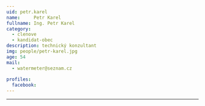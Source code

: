 ```yaml
---
uid: petr.karel
name:     Petr Karel
fullname: Ing. Petr Karel
category:
  - clenove
  - kandidat-obec
description: technický konzultant
img: people/petr-karel.jpg
age: 54
mail:
  - watermeter@seznam.cz
 
profiles:
  facebook: 
---
```




---